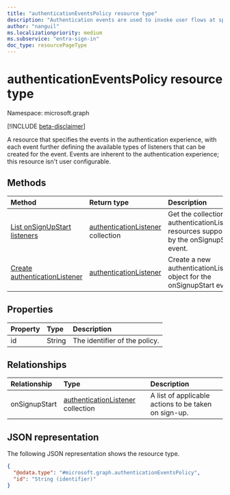 ```yaml
---
title: "authenticationEventsPolicy resource type"
description: "Authentication events are used to invoke user flows at specific points in the authentication flow."
author: "nanguil"
ms.localizationpriority: medium
ms.subservice: "entra-sign-in"
doc_type: resourcePageType
---
```


# authenticationEventsPolicy resource type

Namespace: microsoft.graph

[!INCLUDE [beta-disclaimer](../../includes/beta-disclaimer.md)]

A resource that specifies the events in the authentication experience, with each event further defining the available types of listeners that can be created for the event. Events are inherent to the authentication experience; this resource isn't user configurable.

## Methods

|Method|Return type|Description|
|:---|:---|:---|
|[List onSignUpStart listeners](../api/authenticationeventspolicy-list-onsignupstart.md)|[authenticationListener](../resources/authenticationlistener.md) collection|Get the collection of authenticationListener resources supported by the onSignupStart event.|
|[Create authenticationListener](../api/authenticationeventspolicy-post-onsignupstart.md)|[authenticationListener](../resources/authenticationlistener.md)|Create a new authenticationListener object for the onSignupStart event.|

## Properties

|Property|Type|Description|
|:---|:---|:---|
|id|String|The identifier of the policy.|

## Relationships

|Relationship|Type|Description|
|:---|:---|:---|
|onSignupStart|[authenticationListener](../resources/authenticationlistener.md) collection|A list of applicable actions to be taken on sign-up.|

## JSON representation

The following JSON representation shows the resource type.
<!-- {
  "blockType": "resource",
  "keyProperty": "id",
  "@odata.type": "microsoft.graph.authenticationEventsPolicy",
  "openType": false
}
-->

``` json
{
  "@odata.type": "#microsoft.graph.authenticationEventsPolicy",
  "id": "String (identifier)"
}
```
